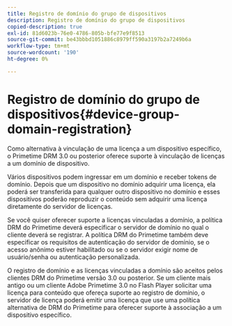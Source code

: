 ```yaml
---
title: Registro de domínio do grupo de dispositivos
description: Registro de domínio do grupo de dispositivos
copied-description: true
exl-id: 81d6023b-76e0-4786-805b-bfe77e9f8513
source-git-commit: be43bbbd1051886c8979ff590a3197b2a7249b6a
workflow-type: tm+mt
source-wordcount: '190'
ht-degree: 0%

---
```


# Registro de domínio do grupo de dispositivos{#device-group-domain-registration}

Como alternativa à vinculação de uma licença a um dispositivo específico, o Primetime DRM 3.0 ou posterior oferece suporte à vinculação de licenças a um domínio de dispositivo.

Vários dispositivos podem ingressar em um domínio e receber tokens de domínio. Depois que um dispositivo no domínio adquirir uma licença, ela poderá ser transferida para qualquer outro dispositivo no domínio e esses dispositivos poderão reproduzir o conteúdo sem adquirir uma licença diretamente do servidor de licenças.

Se você quiser oferecer suporte a licenças vinculadas a domínio, a política DRM do Primetime deverá especificar o servidor de domínio no qual o cliente deverá se registrar. A política DRM do Primetime também deve especificar os requisitos de autenticação do servidor de domínio, se o acesso anônimo estiver habilitado ou se o servidor exigir nome de usuário/senha ou autenticação personalizada.

O registro de domínio e as licenças vinculadas a domínio são aceitos pelos clientes DRM do Primetime versão 3.0 ou posterior. Se um cliente mais antigo ou um cliente Adobe Primetime 3.0 no Flash Player solicitar uma licença para conteúdo que ofereça suporte ao registro de domínio, o servidor de licença poderá emitir uma licença que use uma política alternativa de DRM do Primetime para oferecer suporte à associação a um dispositivo específico.
